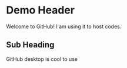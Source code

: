 # Demo Header

Welcome to GitHub!
I am using it to host codes.

## Sub Heading

GitHub desktop is cool to use
